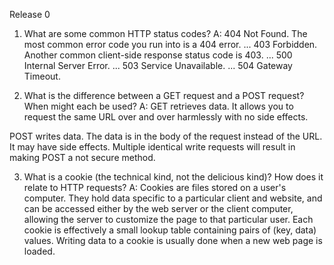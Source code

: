 Release 0

1. What are some common HTTP status codes?
A:  404 Not Found. The most common error code you run into is a 404 error. ...
    403 Forbidden. Another common client-side response status code is 403. ...
    500 Internal Server Error. ...
    503 Service Unavailable. ...
    504 Gateway Timeout.


2. What is the difference between a GET request and a POST request? When might each be used?
A:  GET retrieves data. It allows you to request the same URL over and over harmlessly with no side effects.  

POST writes data. The data is in the body of the request instead of the URL. It may have side effects. Multiple identical write requests will result in making POST a not secure method. 

3. What is a cookie (the technical kind, not the delicious kind)? How does it relate to HTTP requests?
A:  Cookies are files stored on a user's computer. They hold data specific to a particular client and website, and can be accessed either by the web server or the client computer, allowing the server to customize the page to that particular user. Each cookie is effectively a small lookup table containing pairs of (key, data) values. Writing data to a cookie is usually done when a new web page is loaded.


